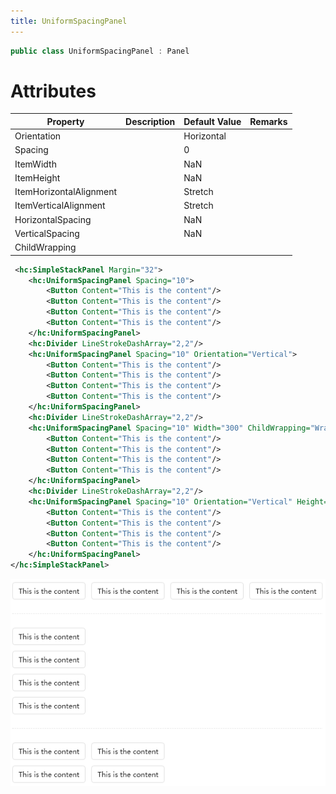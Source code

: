 ```yaml
---
title: UniformSpacingPanel
---
```



```cs
public class UniformSpacingPanel : Panel
```

# Attributes
|Property|Description|Default Value|Remarks|
|-|-|-|-|
|Orientation||Horizontal||
|Spacing||0||
|ItemWidth||NaN||
|ItemHeight||NaN||
|ItemHorizontalAlignment||Stretch||
|ItemVerticalAlignment||Stretch||
|HorizontalSpacing||NaN||
|VerticalSpacing||NaN||
|ChildWrapping|||||

```xml
 <hc:SimpleStackPanel Margin="32">
    <hc:UniformSpacingPanel Spacing="10">
        <Button Content="This is the content"/>
        <Button Content="This is the content"/>
        <Button Content="This is the content"/>
        <Button Content="This is the content"/>
    </hc:UniformSpacingPanel>
    <hc:Divider LineStrokeDashArray="2,2"/>
    <hc:UniformSpacingPanel Spacing="10" Orientation="Vertical">
        <Button Content="This is the content"/>
        <Button Content="This is the content"/>
        <Button Content="This is the content"/>
        <Button Content="This is the content"/>
    </hc:UniformSpacingPanel>
    <hc:Divider LineStrokeDashArray="2,2"/>
    <hc:UniformSpacingPanel Spacing="10" Width="300" ChildWrapping="Wrap" HorizontalAlignment="Left">
        <Button Content="This is the content"/>
        <Button Content="This is the content"/>
        <Button Content="This is the content"/>
        <Button Content="This is the content"/>
    </hc:UniformSpacingPanel>
    <hc:Divider LineStrokeDashArray="2,2"/>
    <hc:UniformSpacingPanel Spacing="10" Orientation="Vertical" Height="70" ChildWrapping="Wrap" HorizontalAlignment="Left">
        <Button Content="This is the content"/>
        <Button Content="This is the content"/>
        <Button Content="This is the content"/>
        <Button Content="This is the content"/>
    </hc:UniformSpacingPanel>
</hc:SimpleStackPanel>
```

![UniformSpacingPanel](https://raw.githubusercontent.com/HandyOrg/HandyOrgResource/master/HandyControl/Resources/UniformSpacingPanel.png)